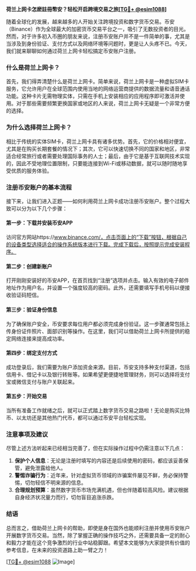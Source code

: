 **荷兰上网卡怎麽註冊幣安？轻松开启跨境交易之旅[[TG💪+ @esim1088](https://t.me/s/esim1088)]**

随着全球化的发展，越来越多的人开始关注跨境投资和数字货币交易。币安（Binance）作为全球最大的加密货币交易平台之一，吸引了无数投资者的目光。然而，对于许多初入币圈的朋友来说，注册币安账户并不是一件简单的事，尤其是当涉及到身份验证、支付方式以及网络环境等问题时，更是让人头疼不已。今天，我们就来聊聊如何通过荷兰上网卡轻松搞定币安账户注册。

### 什么是荷兰上网卡？

首先，我们得弄清楚什么是荷兰上网卡。简单来说，荷兰上网卡是一种虚拟SIM卡服务，它允许用户在全球范围内使用当地的网络运营商提供的数据流量和语音通话功能。这种卡片无需物理实体，只需在手机上安装相应的应用程序即可激活并使用。对于那些需要频繁更换国家或地区的人来说，荷兰上网卡无疑是一个非常方便的选择。

### 为什么选择荷兰上网卡？

相比于传统的实体SIM卡，荷兰上网卡具有诸多优势。首先，它的价格相对便宜，尤其是在购买长期套餐的情况下；其次，它可以快速切换不同的国家和地区，非常适合经常旅行或者需要处理国际事务的人士；最后，由于它是基于互联网技术实现的，因此不受地理位置限制，只要能连接到Wi-Fi或移动数据，就可以随时随地享受优质的服务体验。

### 注册币安账户的基本流程

接下来，让我们进入正题——如何利用荷兰上网卡成功注册币安账户。整个过程大致可以分为以下几个步骤：

#### 第一步：下载并安装币安APP

访问官方网站https://www.binance.com/，点击页面上的“下载”按钮，根据自己的设备类型选择适合的操作系统版本进行下载。完成下载后，按照提示完成安装程序。

#### 第二步：创建新账户

打开刚刚安装好的币安APP，在首页找到“注册”选项并点击。输入有效的电子邮件地址作为用户名，并设置一个强度较高的密码。此外，还需要填写手机号码以便接收验证码短信。

#### 第三步：验证身份信息

为了确保账户安全，币安要求每位用户都必须完成身份验证。这一步骤通常包括上传身份证件照片、面部识别等操作。在这里，我们可以借助荷兰上网卡所提供的稳定网络连接来提高成功率。

#### 第四步：绑定支付方式

成功登录后，我们需要为账户添加资金来源。目前，币安支持多种支付渠道，包括信用卡、借记卡以及银行转账等。如果希望更便捷地管理财务，则可以选择将支付宝或微信支付与账户关联起来。

#### 第五步：开始交易

当所有准备工作就绪之后，就可以正式踏上数字货币交易之路啦！无论是购买比特币、以太坊还是其他热门代币，都可以通过币安平台轻松实现。

### 注意事项及建议

尽管上述方法听起来已经相当完善了，但在实际操作过程中仍需注意以下几点：

1. **保护个人信息**：无论是注册时填写的内容还是后续使用的密码，都应该妥善保管，避免泄露给他人。
2. **警惕诈骗行为**：近年来，针对虚拟货币领域的诈骗案件屡见不鲜，务必保持警惕，切勿轻信不明来源的信息。
3. **合理规划预算**：虽然数字货币市场充满机遇，但也伴随着较高风险。建议根据自身经济状况量力而行，切勿盲目追涨杀跌。

### 结语

总而言之，借助荷兰上网卡的帮助，即使是身在国外也能顺利注册并使用币安账户开展数字货币交易。当然，除了掌握正确的操作技巧之外，还需要具备一定的耐心和毅力才能在这个竞争激烈的行业中站稳脚跟。希望本文能够为大家提供有价值的参考信息，在未来的投资道路上助一臂之力！

[[TG💪+ @esim1088](https://t.me/s/esim1088) ![Image](https://i.postimg.cc/4NQfJmqS/Snipaste-2025-05-13-00-14-12.png)]